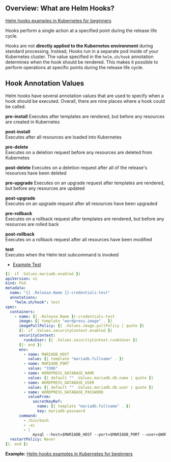 ## Overview: What are Helm Hooks?
[Helm hooks examples in Kubernetes for beginners](https://www.golinuxcloud.com/kubernetes-helm-hooks-examples/)

Hooks perform a single action at a specified point during the release life cycle. 

Hooks are not **directly applied to the Kubernetes environment** during standard processing. Instead, Hooks run in a separate pod inside of your Kubernetes cluster. The value specified in the `helm.sh/hook` annotation determines when the hook should be rendered. This makes it possible to perform operations at specific points during the release life cycle.

## Hook Annotation Values
Helm hooks have several annotation values that are used to specify when a hook should be executed. Overall, there are nine places where a hook could be called.

**pre-install**
Executes after templates are rendered, but before any resources are created in Kubernetes

**post-install**	
Executes after all resources are loaded into Kubernetes

**pre-delete**	
Executes on a deletion request before any resources are deleted from Kubernetes

**post-delete**	
Executes on a deletion request after all of the release's resources have been deleted

**pre-upgrade**	
Executes on an upgrade request after templates are rendered, but before any resources are updated

**post-upgrade**	
Executes on an upgrade request after all resources have been upgraded

**pre-rollback**	
Executes on a rollback request after templates are rendered, but before any resources are rolled back

**post-rollback**	
Executes on a rollback request after all resources have been modified

**test**	
Executes when the Helm test subcommand is invoked 

- [Example Test](https://helm.sh/docs/topics/chart_tests/)
```yml
{{- if .Values.mariadb.enabled }}
apiVersion: v1
kind: Pod
metadata:
  name: "{{ .Release.Name }}-credentials-test"
  annotations:
    "helm.sh/hook": test
spec:
  containers:
    - name: {{ .Release.Name }}-credentials-test
      image: {{ template "wordpress.image" . }}
      imagePullPolicy: {{ .Values.image.pullPolicy | quote }}
      {{- if .Values.securityContext.enabled }}
      securityContext:
        runAsUser: {{ .Values.securityContext.runAsUser }}
      {{- end }}
      env:
        - name: MARIADB_HOST
          value: {{ template "mariadb.fullname" . }}
        - name: MARIADB_PORT
          value: "3306"
        - name: WORDPRESS_DATABASE_NAME
          value: {{ default "" .Values.mariadb.db.name | quote }}
        - name: WORDPRESS_DATABASE_USER
          value: {{ default "" .Values.mariadb.db.user | quote }}
        - name: WORDPRESS_DATABASE_PASSWORD
          valueFrom:
            secretKeyRef:
              name: {{ template "mariadb.fullname" . }}
              key: mariadb-password
      command:
        - /bin/bash
        - -ec
        - |
            mysql --host=$MARIADB_HOST --port=$MARIADB_PORT --user=$WORDPRESS_DATABASE_USER --password=$WORDPRESS_DATABASE_PASSWORD
  restartPolicy: Never
{{- end }}
```

**Example:**
[Helm hooks examples in Kubernetes for beginners](https://www.golinuxcloud.com/kubernetes-helm-hooks-examples/)


